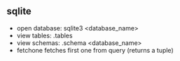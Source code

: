 ## sqlite
- open database: sqlite3 <database_name>
- view tables: .tables
- view schemas: .schema <database_name>
- fetchone fetches first one from query (returns a tuple)

 
